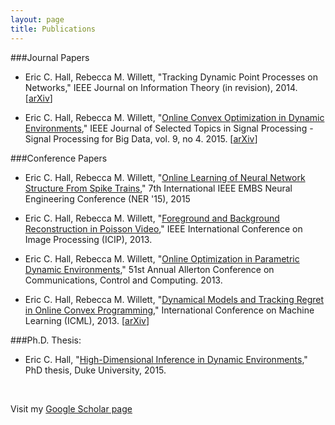 ```yaml
---
layout: page
title: Publications
---
```


###Journal Papers
- Eric C. Hall, Rebecca M. Willett, "Tracking Dynamic Point Processes on Networks," IEEE Journal on Information Theory (in revision), 2014. \[[arXiv](http://arXiv.org/abs/1409.0031)\]

- Eric C. Hall, Rebecca M. Willett, "[Online Convex Optimization in Dynamic Environments](http://ieeexplore.ieee.org/xpls/abs_all.jsp?arnumber=7044563)," IEEE Journal of Selected Topics in Signal Processing - Signal Processing for Big Data, vol. 9, no 4. 2015. \[[arXiv](http://arxiv.org/abs/1307.5944)\]

###Conference Papers
- Eric C. Hall, Rebecca M. Willett, "[Online Learning of Neural Network Structure From Spike Trains](http://ieeexplore.ieee.org/xpls/abs_all.jsp?arnumber=7146778&tag=1)," 7th International IEEE EMBS Neural Engineering Conference (NER '15), 2015

- Eric C. Hall, Rebecca M. Willett, "[Foreground and Background Reconstruction in Poisson Video](http://ieeexplore.ieee.org/xpls/abs_all.jsp?arnumber=6738512)," IEEE International Conference on Image Processing (ICIP), 2013.

- Eric C. Hall, Rebecca M. Willett, "[Online Optimization in Parametric Dynamic Environments](http://ieeexplore.ieee.org/xpls/abs_all.jsp?arnumber=6736502&tag=1)," 51st Annual Allerton Conference on Communications, Control and Computing. 2013. 

- Eric C. Hall, Rebecca M. Willett, "[Dynamical Models and Tracking Regret in Online Convex Programming](http://jmlr.csail.mit.edu/proceedings/papers/v28/hall13.html)," International Conference on Machine Learning (ICML), 2013. \[[arXiv](http://arxiv.org/abs/1301.1254)\]

###Ph.D. Thesis: 
- Eric C. Hall, "[High-Dimensional Inference in Dynamic Environments](http://dukespace.lib.duke.edu/dspace/handle/10161/11395)," PhD thesis, Duke University, 2015.

&nbsp;

Visit my [Google Scholar page](https://scholar.google.com/citations?hl=en&view_op=list_works&gmla=AJsN-F7jVYdAvKlt_-GKxfec5hr52Fjd191qETDiUcTC-32X3EPJV_THgdP0pCC1q1NaH8gcZDFLmxwFnS134ZgW9dsKEmrq_w&user=nBJrH04AAAAJ)

&nbsp;

&nbsp;

